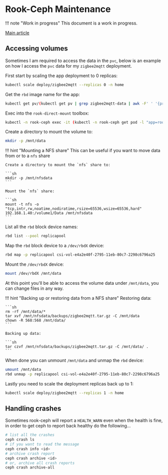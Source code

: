 # Rook-Ceph Maintenance

!!! note "Work in progress"
    This document is a work in progress.

[Main article](https://rook.io/docs/rook/v1.5/ceph-common-issues.html)

## Accessing volumes

Sometimes I am required to access the data in the `pvc`, below is an example on how I access the `pvc` data for my `zigbee2mqtt` deployment.

First start by scaling the app deployment to 0 replicas:

```sh
kubectl scale deploy/zigbee2mqtt --replicas 0 -n home
```

Get the `rbd` image name for the app:

```sh
kubectl get pv/(kubectl get pv | grep zigbee2mqtt-data | awk -F' ' '{print $1}') -n home -o json | jq -r '.spec.csi.volumeAttributes.imageName'
```

Exec into the `rook-direct-mount` toolbox:

```sh
kubectl -n rook-ceph exec -it (kubectl -n rook-ceph get pod -l "app=rook-direct-mount" -o jsonpath='{.items[0].metadata.name}') bash
```

Create a directory to mount the volume to:

```sh
mkdir -p /mnt/data
```

!!! hint "Mounting a NFS share"
    This can be useful if you want to move data from or to a `nfs` share

    Create a directory to mount the `nfs` share to:

    ```sh
    mkdir -p /mnt/nfsdata
    ```

    Mount the `nfs` share:

    ```sh
    mount -t nfs -o "tcp,intr,rw,noatime,nodiratime,rsize=65536,wsize=65536,hard" 192.168.1.40:/volume1/Data /mnt/nfsdata
    ```

List all the `rbd` block device names:

```sh
rbd list --pool replicapool
```

Map the `rbd` block device to a `/dev/rbdX` device:

```sh
rbd map -p replicapool csi-vol-e4a2e40f-2795-11eb-80c7-2298c6796a25
```

Mount the `/dev/rbdX` device:

```sh
mount /dev/rbdX /mnt/data
```

At this point you'll be able to access the volume data under `/mnt/data`, you can change files in any way.

!!! hint "Backing up or restoring data from a NFS share"
    Restoring data:

    ```sh
    rm -rf /mnt/data/*
    tar xvf /mnt/nfsdata/backups/zigbee2mqtt.tar.gz -C /mnt/data
    chown -R 568:568 /mnt/data/
    ```

    Backing up data:

    ```sh
    tar czvf /mnt/nfsdata/backups/zigbee2mqtt.tar.gz -C /mnt/data/ .
    ```

When done you can unmount `/mnt/data` and unmap the `rbd` device:

```sh
umount /mnt/data
rbd unmap -p replicapool csi-vol-e4a2e40f-2795-11eb-80c7-2298c6796a25
```

Lastly you need to scale the deployment replicas back up to 1:

```sh
kubectl scale deploy/zigbee2mqtt --replicas 1 -n home
```

## Handling crashes

Sometimes rook-ceph will report a `HEALTH_WARN` even when the health is fine, in order to get ceph to report back healthy do the following...

```sh
# list all the crashes
ceph crash ls
# if you want to read the message
ceph crash info <id>
# archive crash report
ceph crash archive <id>
# or, archive all crash reports
ceph crash archive-all
```
